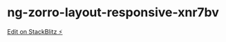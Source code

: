 # ng-zorro-layout-responsive-xnr7bv

[Edit on StackBlitz ⚡️](https://stackblitz.com/edit/ng-zorro-layout-responsive-xnr7bv)
